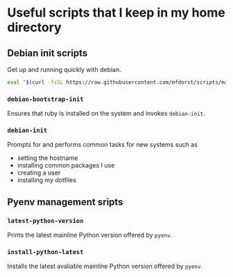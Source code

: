 # Useful scripts that I keep in my home directory

## Debian init scripts
Get up and running quickly with debian.

```sh
eval "$(curl -fsSL https://raw.githubusercontent.com/mfdorst/scripts/master/debian-bootstrap-init)"
```

### `debian-bootstrap-init`
Ensures that ruby is installed on the system and invokes `debian-init`.

### `debian-init`
Prompts for and performs common tasks for new systems such as

+ setting the hostname
+ installing common packages I use
+ creating a user
+ installing my dotfiles


## Pyenv management sripts

### `latest-python-version`
Prints the latest mainline Python version offered by `pyenv`.

### `install-python-latest`
Installs the latest avaliable mainline Python version offered by `pyenv`.
